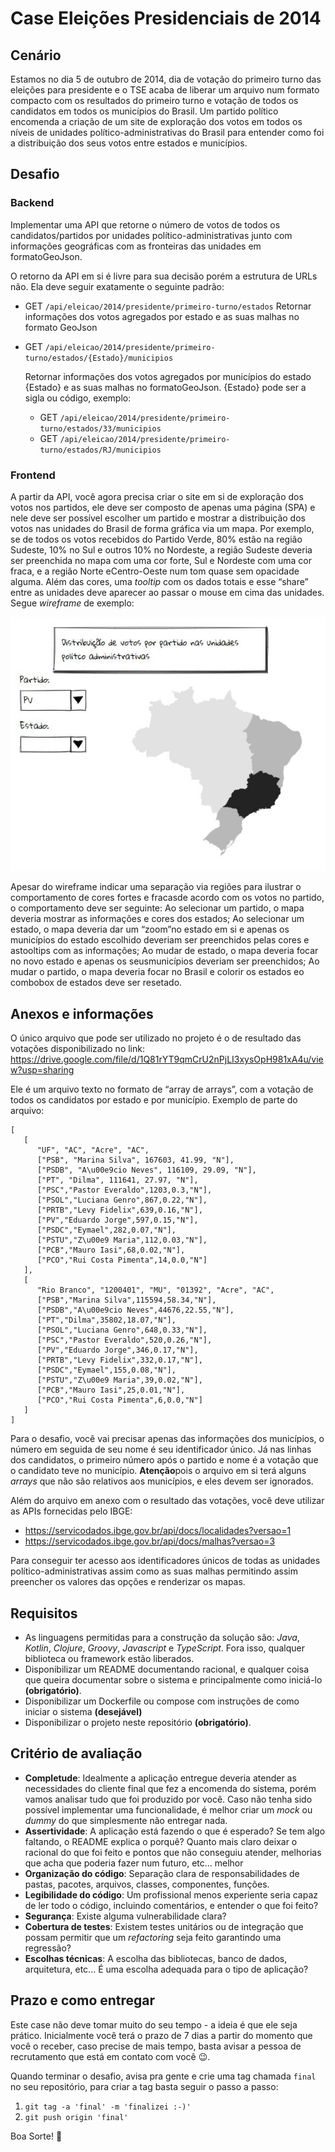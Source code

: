 # Case Eleições Presidenciais de 2014

## Cenário
Estamos no dia 5 de outubro de 2014, dia de votação do primeiro turno das eleições para presidente e o TSE acaba de liberar um arquivo num formato compacto com os resultados do primeiro turno e votação de todos os candidatos em todos os municípios do Brasil. Um partido político encomenda a criação de um site de exploração dos votos em todos os níveis de unidades político-administrativas do Brasil para entender como foi a distribuição dos seus votos entre estados e municípios.

## Desafio

### Backend
Implementar uma API que retorne o número de votos de todos os candidatos/partidos por unidades político-administrativas junto com informações geográficas com as fronteiras das unidades em formatoGeoJson.

O retorno da API em si é livre para sua decisão porém a estrutura de URLs não. Ela deve seguir exatamente o seguinte padrão:
* GET `/api/eleicao/2014/presidente/primeiro-turno/estados`
  Retornar informações dos votos agregados por estado e as suas malhas no formato GeoJson

* GET `/api/eleicao/2014/presidente/primeiro-turno/estados/{Estado}/municipios`

  Retornar informações dos votos agregados por municípios do estado {Estado} e as suas malhas no formatoGeoJson. {Estado} pode ser a sigla ou código, exemplo:
    * GET `/api/eleicao/2014/presidente/primeiro-turno/estados/33/municipios`
    * GET `/api/eleicao/2014/presidente/primeiro-turno/estados/RJ/municipios`

### Frontend
A partir da API, você agora precisa criar o site em si de exploração dos votos nos partidos, ele deve ser composto de apenas uma página (SPA) e nele deve ser possível escolher um partido e mostrar a distribuição dos votos nas unidades do Brasil de forma gráfica via um mapa. Por exemplo, se de todos os votos recebidos do Partido Verde, 80% estão na região Sudeste, 10% no Sul e outros 10% no Nordeste, a região Sudeste deveria ser preenchida no mapa com uma cor forte, Sul e Nordeste com uma cor fraca, e a região Norte eCentro-Oeste num tom quase sem opacidade alguma. Além das cores, uma _tooltip_ com os dados totais e esse “share” entre as unidades deve aparecer ao passar o mouse em cima das unidades. Segue _wireframe_ de exemplo:

![Mapa](map.png)

Apesar do wireframe indicar uma separação via regiões para ilustrar o comportamento de cores fortes e fracasde acordo com os votos no partido, o comportamento deve ser seguinte: Ao selecionar um partido, o mapa
deveria mostrar as informações e cores dos estados; Ao selecionar um estado, o mapa deveria dar um “zoom”no estado em si e apenas os municípios do estado escolhido deveriam ser preenchidos pelas cores e astooltips com as informações; Ao mudar de estado, o mapa deveria focar no novo estado e apenas os seusmunicípios deveriam ser preenchidos; Ao mudar o partido, o mapa deveria focar no Brasil e colorir os estados eo combobox de estados deve ser resetado.

## Anexos e informações
O único arquivo que pode ser utilizado no projeto é o de resultado das votações disponibilizado no link: https://drive.google.com/file/d/1Q81rYT9qmCrU2nPjLI3xysOpH981xA4u/view?usp=sharing


Ele é um arquivo texto no formato de “array de arrays”, com a votação de todos os candidatos por estado e por município.
Exemplo de parte do arquivo:

```
[
   [
      "UF", "AC", "Acre", "AC",
      ["PSB", "Marina Silva", 167603, 41.99, "N"],
      ["PSDB", "A\u00e9cio Neves", 116109, 29.09, "N"],
      ["PT", "Dilma", 111641, 27.97, "N"],
      ["PSC","Pastor Everaldo",1203,0.3,"N"],
      ["PSOL","Luciana Genro",867,0.22,"N"],
      ["PRTB","Levy Fidelix",639,0.16,"N"],
      ["PV","Eduardo Jorge",597,0.15,"N"],
      ["PSDC","Eymael",282,0.07,"N"],
      ["PSTU","Z\u00e9 Maria",112,0.03,"N"],
      ["PCB","Mauro Iasi",68,0.02,"N"],
      ["PCO","Rui Costa Pimenta",14,0.0,"N"]
   ],
   [
      "Rio Branco", "1200401", "MU", "01392", "Acre", "AC",
      ["PSB","Marina Silva",115594,58.34,"N"],
      ["PSDB","A\u00e9cio Neves",44676,22.55,"N"],
      ["PT","Dilma",35802,18.07,"N"],
      ["PSOL","Luciana Genro",648,0.33,"N"],
      ["PSC","Pastor Everaldo",520,0.26,"N"],
      ["PV","Eduardo Jorge",346,0.17,"N"],
      ["PRTB","Levy Fidelix",332,0.17,"N"],
      ["PSDC","Eymael",155,0.08,"N"],
      ["PSTU","Z\u00e9 Maria",39,0.02,"N"],
      ["PCB","Mauro Iasi",25,0.01,"N"],
      ["PCO","Rui Costa Pimenta",6,0.0,"N"]
   ]
]
```

Para o desafio, você vai precisar apenas das informações dos municípios, o número em seguida de seu nome é seu identificador único. Já nas linhas dos candidatos, o primeiro número após o partido e nome é a votação que o candidato teve no município. **​Atenção** ​pois o arquivo em si terá alguns *arrays* que não são relativos aos
municípios, e eles devem ser ignorados.

Além do arquivo em anexo com o resultado das votações, você deve utilizar as APIs fornecidas pelo IBGE:
* https://servicodados.ibge.gov.br/api/docs/localidades?versao=1
* https://servicodados.ibge.gov.br/api/docs/malhas?versao=3

Para conseguir ter acesso aos identificadores únicos de todas as unidades político-administrativas assim como as suas malhas permitindo assim preencher os valores das opções e renderizar os mapas.

## Requisitos
* As linguagens permitidas para a construção da solução são: *Java*, *Kotlin*, *Clojure*, *Groovy*, *Javascript* e *TypeScript*. Fora isso, qualquer biblioteca ou framework estão liberados.
* Disponibilizar um README documentando racional, e qualquer coisa que queira documentar sobre o sistema e principalmente como iniciá-lo **(obrigatório)**.
* Disponibilizar um Dockerfile ou compose com instruções de como iniciar o sistema **(desejável)**
* Disponibilizar o projeto neste repositório **(obrigatório)**.


## Critério de avaliação
* **Completude**: ​Idealmente a aplicação entregue deveria atender as necessidades do cliente final que fez a encomenda do sistema, porém vamos analisar tudo que foi produzido por você. Caso não tenha sido possível implementar uma funcionalidade, é melhor criar um *mock* ou *dummy* do que simplesmente não entregar nada.
* **Assertividade**​: A aplicação está fazendo o que é esperado? Se tem algo faltando, o README explica o porquê? Quanto mais claro deixar o racional do que foi feito e pontos que não conseguiu atender, melhorias que acha que poderia fazer num futuro, etc... melhor
* **Organização do código​**: Separação clara de responsabilidades de pastas, pacotes, arquivos, classes, componentes, funções.
* ​**Legibilidade do código**: ​Um profissional menos experiente seria capaz de ler todo o código,
incluindo comentários, e entender o que foi feito?
* **​Segurança​**: Existe alguma vulnerabilidade clara?
* **​Cobertura de testes**: ​Existem testes unitários ou de integração que possam permitir que um *refactoring* seja feito garantindo uma regressão?
* **​Escolhas técnicas**​: A escolha das bibliotecas, banco de dados, arquitetura, etc... É uma escolha adequada para o tipo de aplicação?

## Prazo e como entregar
Este case não deve tomar muito do seu tempo - a ideia é que ele seja prático. Inicialmente você terá o prazo de 7 dias a partir do momento que você o receber, caso precise de mais tempo, basta avisar a pessoa de recrutamento que está em contato com você 😉.

Quando terminar o desafio, avisa pra gente e crie uma tag chamada `final` no seu repositório, para criar a tag basta seguir o passo a passo:
1. `git tag -a 'final' -m 'finalizei :-)'`
2. `git push origin 'final'`

Boa Sorte! 🚀
